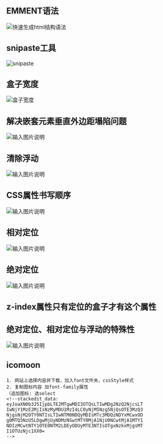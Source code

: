 ## EMMENT语法
![快速生成html结构语法](/imgs/2023-01-29/0Q6veYoON202wX4n.png)

## snipaste工具
![snipaste](/imgs/2023-02-07/kChDNtJduwd4bg4e.png)

## 盒子宽度
![盒子宽度  ](/imgs/2023-02-09/ahrAzHDZS1BFPcvJ.png)

## 解决嵌套元素垂直外边距塌陷问题
![输入图片说明](/imgs/2023-02-14/YgthyPLf8o5XWExd.png)

## 清除浮动
![输入图片说明](/imgs/2023-02-21/JwLQCrXQVigKtVZG.png)

## CSS属性书写顺序
![输入图片说明](/imgs/2023-02-22/Mf7uMfahRc6ZTVD2.png)

## 相对定位
![输入图片说明](/imgs/2023-02-22/XGTXjpkvqhih0Hsu.png)

## 绝对定位
![输入图片说明](/imgs/2023-02-22/SQueOBAUfyXcXkk2.png)

## z-index属性只有定位的盒子才有这个属性

## 绝对定位、相对定位与浮动的特殊性
![输入图片说明](/imgs/2023-02-22/pRi4gSPxLoIAKEhU.png)

## icomoon
```
1. 网站上选择内容并下载，加入font文件夹，cssStyle样式
2. 复制图标内容 加font-family属性
（追加图标: 选select
<!--stackedit_data:
eyJoaXN0b3J5IjpbLTE2MTgwMDI3OTQsLTIwMDg2NzQ2NjcsLT
IwNjY1MzE2MjIsNzMyMDU1MzI4LC0yNjM5Nzg5NjQsOTE3MzQ3
NjgsNjM2OTY0NTIsLTIwNTM0NDQyMDIsMTc3MDQzNDYxMCwxOD
g0MTQ3NzU5LDgwMjUyNDMzNSwtMTY0MjA1NjU0NCwtMjA1MTY1
NDIzMCwtNTY1OTE0NTM2LDEyODUyMTE3NTIsOTgxNzkxMjgsMT
I1OTUzNjc1XX0=
-->